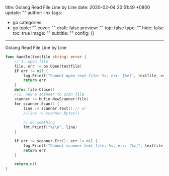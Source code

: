 title: Golang Read File Line by Line
date: 2020-02-04 20:51:49 +0800
update: ""
author: linx
tags:
- go
categories:
- go
topic: ""
cover: ""
draft: false
preview: ""
top: false
type: ""
hide: false
toc: true
image: ""
subtitle: ""
config: {}


---


Golang Read File Line by Line
<!--more-->

```go
func handle(textfile string) error {
    // 1. open file
    file, err := os.Open(textfile)
	if err != nil {
		log.Printf("Cannot open text file: %s, err: [%v]", textfile, err)
		return err
	}
    defer file.Close()
    //2. new a scanner to scan file
    scanner := bufio.NewScanner(file)
    for scanner.Scan() {
		line := scanner.Text() // or
		//line := scanner.Bytes()
		
        // do somthing
		fmt.Printf("%s\n", line)
	}

	if err := scanner.Err(); err != nil {
		log.Printf("Cannot scanner text file: %s, err: [%v]", textfile, err)
		return err
	}

	return nil
}

```

